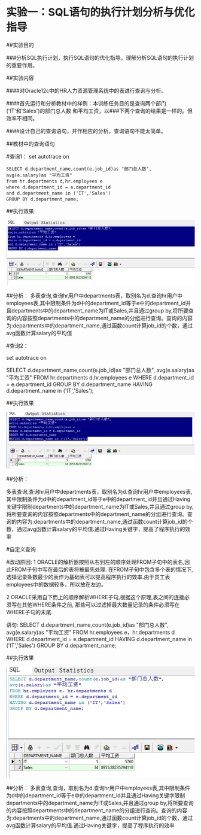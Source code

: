 # 实验一：SQL语句的执行计划分析与优化指导

##实验目的


###分析SQL执行计划，执行SQL语句的优化指导。理解分析SQL语句的执行计划的重要作用。


##实验内容


####对Oracle12c中的HR人力资源管理系统中的表进行查询与分析。


####首先运行和分析教材中的样例：本训练任务目的是查询两个部门('IT'和'Sales')的部门总人数
和平均工资，以###下两个查询的结果是一样的。但效率不相同。


####设计自己的查询语句，并作相应的分析，查询语句不能太简单。


##教材中的查询语句

#查询1：
    set autotrace on

    SELECT d.department_name,count(e.job_id)as "部门总人数",
    avg(e.salary)as "平均工资"
    from hr.departments d,hr.employees e
    where d.department_id = e.department_id
    and d.department_name in ('IT','Sales')
    GROUP BY d.department_name;
    
##执行效果


![](./assit/2.png)


##分析：
  多表查询,查询hr用户中departments表，取别名为d.查询hr用户中employees表,其中限制条件为d中的department_id等于e中的department_id并且departments中的department_name为IT或Sales,并且通过group by,将所要查询的内容按照departments中的department_name的分组进行查询。查询的内容为:departments中的department_name,通过函数count计算job_id的个数，通过avg函数计算salary的平均值
    
    
#查询2：


set autotrace on

SELECT d.department_name,count(e.job_id)as "部门总人数",
avg(e.salary)as "平均工资"
FROM hr.departments d,hr.employees e
WHERE d.department_id = e.department_id
GROUP BY d.department_name
HAVING d.department_name in ('IT','Sales');
    
##执行效果


![](./assit/1.png)


##分析：

多表查询,查询hr用户中departments表，取别名为d.查询hr用户中employees表,其中限制条件为d中的department_id等于e中的department_id并且通过Having关键字限制departments中的department_name为IT或Sales,并且通过group by,将所要查询的内容按照departments中的department_name的分组进行查询。查询的内容为:departments中的department_name,通过函数count计算job_id的个数，通过avg函数计算salary的平均值.通过Having关键字，提高了程序执行的效率

#自定义查询


#改动原因:
 1 ORACLE的解析器按照从右到左的顺序处理FROM子句中的表名,因此FROM子句中写在最后的表将被最先处理. 在FROM子句中包含多个表的情况下,选择记录条数最少的表作为基础表可以提高程序执行的效率.由于员工表employees中的数据较多，所以放在左边。

 2 ORACLE采用自下而上的顺序解析WHERE子句,根据这个原理,表之间的连接必须写在其他WHERE条件之前, 那些可以过滤掉最大数量记录的条件必须写在WHERE子句的末尾.


语句:
SELECT d.department_name,count(e.job_id)as "部门总人数",
avg(e.salary)as "平均工资"
FROM hr.employees e，hr.departments d
WHERE d.department_id = e.department_id
HAVING d.department_name in ('IT','Sales')
GROUP BY d.department_name;

    
##执行效果


![](./assit/3.png)


##分析：
  多表查询,查询，取别名为d.查询hr用户中employees表,其中限制条件为d中的department_id等于e中的department_id并且通过Having关键字限制departments中的department_name为IT或Sales,并且通过group by,将所要查询的内容按照departments中的department_name的分组进行查询。查询的内容为:departments中的department_name,通过函数count计算job_id的个数，通过avg函数计算salary的平均值.通过Having关键字，提高了程序执行的效率